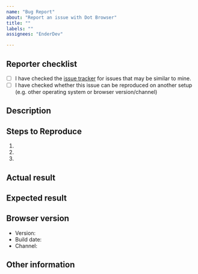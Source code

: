```yaml
---
name: "Bug Report"
about: "Report an issue with Dot Browser"
title: ""
labels: ""
assignees: "EnderDev"

---
```


## Reporter checklist

- [ ] I have checked the [issue tracker](https://github.com/dothq/browser/issues) for issues that may be similar to mine.
- [ ] I have checked whether this issue can be reproduced on another setup (e.g. other operating system or browser version/channel)

## Description 
<!-- Provide a brief description of the issue -->

## Steps to Reproduce
<!-- Please add a series of steps to reproduce the issue -->

   1. 
   2. 
   3. 

## Actual result
<!-- Describe what happened. If you can, please provide screenshots/video of the issue -->

## Expected result
<!-- Describe what *should* have happened -->

## Browser version
<!-- 
    Provide information like the browser version, the build date, and the channel. 

    This information can be obtained from the "About" item in the browser dropdown menu.
-->

* Version: 
* Build date:
* Channel:

## Other information
<!--
    Please let us know if there is anything else we need to know about this issue or if there are any extra steps you would need to take to reproducing the issue.
-->